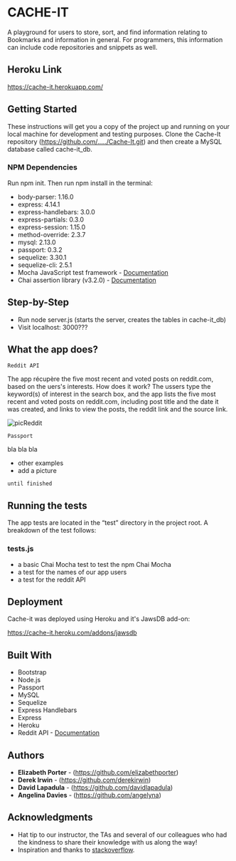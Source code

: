 # CACHE-IT

A playground for users to store, sort, and find information relating to Bookmarks and information in general. For programmers, this information can include code repositories and snippets as well.

## Heroku Link
https://cache-it.herokuapp.com/ 


## Getting Started

These instructions will get you a copy of the project up and running on your local machine for development and testing purposes. Clone the Cache-It repository (https://github.com/...../Cache-It.git) and then create a MySQL database called cache-it_db.

### NPM Dependencies
Run npm init. Then run npm install in the terminal:

* body-parser: 1.16.0
* express: 4.14.1
* express-handlebars: 3.0.0
* express-partials: 0.3.0
* express-session: 1.15.0
* method-override: 2.3.7
* mysql: 2.13.0
* passport: 0.3.2
* sequelize: 3.30.1
* sequelize-cli: 2.5.1
* Mocha JavaScript test framework - [Documentation](https://mochajs.org/)
* Chai assertion library (v3.2.0) - [Documentation](http://www.chaijs.com/)

## Step-by-Step

* Run node server.js (starts the server, creates the tables in cache-it_db)
* Visit localhost: 3000???

## What the app does?

```
Reddit API 
```
  
  The app récupère the five most recent and voted posts on reddit.com, based on the uers's interests. How does it work? The ussers type the keyword(s) of interest in the search box, and the app lists the five most recent and voted posts on reddit.com, including post title and the date it was created, and links to view the posts, the reddit link and the source link.

![picReddit](public/assets/images/picReddit.png)

```
Passport
```
bla bla bla 

* other examples
* add a picture

```
until finished
```
## Running the tests

The app tests are located in the “test” directory in the project root. A breakdown of the test follows:

### tests.js
* a basic Chai Mocha test to test the npm Chai Mocha
* a test for the names of our app users
* a test for the reddit API

## Deployment
  
Cache-it was deployed using Heroku and it's JawsDB add-on:

https://cache-it.heroku.com/addons/jawsdb

## Built With

* Bootstrap
* Node.js
* Passport
* MySQL
* Sequelize
* Express Handlebars
* Express
* Heroku
* Reddit API - [Documentation](https://github.com/reddit-archive/reddit/wiki/API)

## Authors

* **Elizabeth Porter** - (https://github.com/elizabethporter)
* **Derek Irwin** - (https://github.com/derekirwin)
* **David Lapadula** - (https://github.com/davidlapadula)
* **Angelina Davies** - (https://github.com/angelyna)

## Acknowledgments

* Hat tip to our instructor, the TAs and several of our colleagues who had the kindness to share their knowledge with us along the way! 
* Inspiration and thanks to [stackoverflow](https://stackoverflow.com/).
